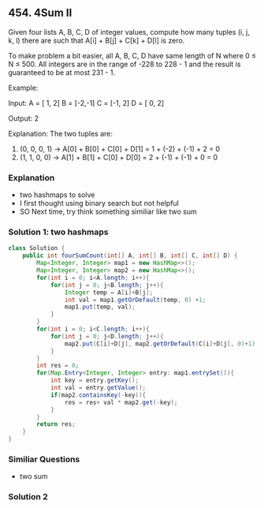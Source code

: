 ## 454. 4Sum II
Given four lists A, B, C, D of integer values, compute how many tuples (i, j, k, l) there are such that A[i] + B[j] + C[k] + D[l] is zero.

To make problem a bit easier, all A, B, C, D have same length of N where 0 ≤ N ≤ 500. All integers are in the range of -228 to 228 - 1 and the result is guaranteed to be at most 231 - 1.

Example:

Input:
A = [ 1, 2]
B = [-2,-1]
C = [-1, 2]
D = [ 0, 2]

Output:
2

Explanation:
The two tuples are:
1. (0, 0, 0, 1) -> A[0] + B[0] + C[0] + D[1] = 1 + (-2) + (-1) + 2 = 0
2. (1, 1, 0, 0) -> A[1] + B[1] + C[0] + D[0] = 2 + (-1) + (-1) + 0 = 0

### Explanation
- two hashmaps to solve
- I first thought using binary search but not helpful
- SO Next time, try think something similiar like two sum

### Solution 1: two hashmaps
```java
class Solution {
    public int fourSumCount(int[] A, int[] B, int[] C, int[] D) {
        Map<Integer, Integer> map1 = new HashMap<>();
        Map<Integer, Integer> map2 = new HashMap<>();
        for(int i = 0; i<A.length; i++){
            for(int j = 0; j<B.length; j++){
                Integer temp = A[i]+B[j];
                int val = map1.getOrDefault(temp, 0) +1;
                map1.put(temp, val);
            }
        }
        for(int i = 0; i<C.length; i++){
            for(int j = 0; j<D.length; j++){
                map2.put(C[i]+D[j], map2.getOrDefault(C[i]+D[j], 0)+1);
            }
        }
        int res = 0;
        for(Map.Entry<Integer, Integer> entry: map1.entrySet()){
            int key = entry.getKey();
            int val = entry.getValue();
            if(map2.containsKey(-key)){
                res = res+ val * map2.get(-key);
            }
        }
        return res;
    }
}
```

### Similiar Questions
- two sum

### Solution 2
